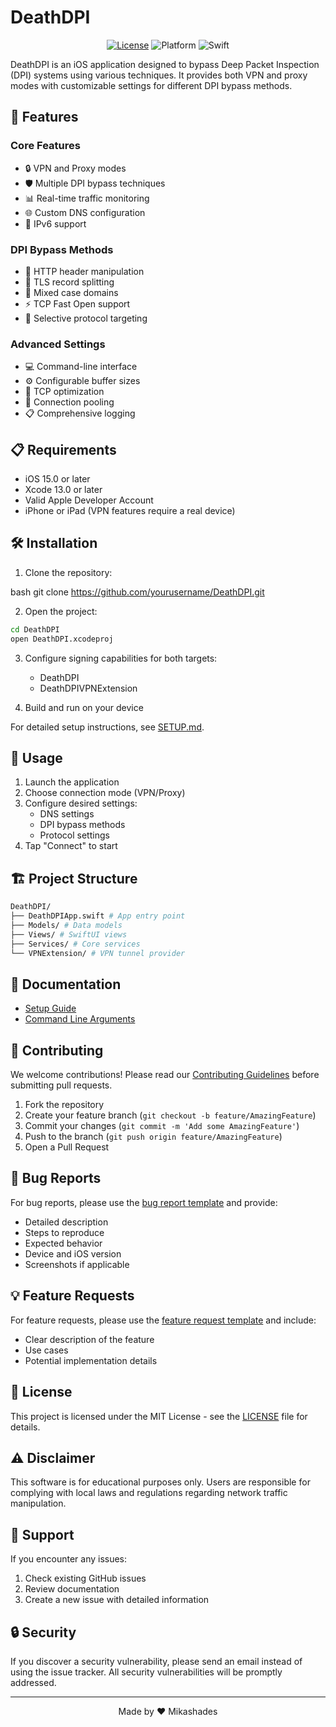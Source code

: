 # DeathDPI

<div align="center">

[![License](https://img.shields.io/badge/license-MIT-blue.svg)](LICENSE)
![Platform](https://img.shields.io/badge/platform-iOS%2015.0+-lightgrey.svg)
![Swift](https://img.shields.io/badge/Swift-5.5-orange.svg)

</div>

DeathDPI is an iOS application designed to bypass Deep Packet Inspection (DPI) systems using various techniques. It provides both VPN and proxy modes with customizable settings for different DPI bypass methods.

## 🚀 Features

### Core Features
- 🔒 VPN and Proxy modes
- 🛡️ Multiple DPI bypass techniques
- 📊 Real-time traffic monitoring
- 🌐 Custom DNS configuration
- 📱 IPv6 support

### DPI Bypass Methods
- 📝 HTTP header manipulation
- 🔄 TLS record splitting
- 🔡 Mixed case domains
- ⚡ TCP Fast Open support
- 🎯 Selective protocol targeting

### Advanced Settings
- 💻 Command-line interface
- ⚙️ Configurable buffer sizes
- 🔧 TCP optimization
- 🔄 Connection pooling
- 📋 Comprehensive logging

## 📋 Requirements

- iOS 15.0 or later
- Xcode 13.0 or later
- Valid Apple Developer Account
- iPhone or iPad (VPN features require a real device)

## 🛠️ Installation

1. Clone the repository:

bash
git clone https://github.com/yourusername/DeathDPI.git

2. Open the project:

```bash
cd DeathDPI
open DeathDPI.xcodeproj
```

3. Configure signing capabilities for both targets:
   - DeathDPI
   - DeathDPIVPNExtension

4. Build and run on your device

For detailed setup instructions, see [SETUP.md](SETUP.md).

## 📱 Usage

1. Launch the application
2. Choose connection mode (VPN/Proxy)
3. Configure desired settings:
   - DNS settings
   - DPI bypass methods
   - Protocol settings
4. Tap "Connect" to start

## 🏗️ Project Structure

```bash
DeathDPI/
├── DeathDPIApp.swift # App entry point
├── Models/ # Data models
├── Views/ # SwiftUI views
├── Services/ # Core services
└── VPNExtension/ # VPN tunnel provider
```

## 📖 Documentation

- [Setup Guide](SETUP.md)
- [Command Line Arguments](Documentation.md)

## 🤝 Contributing

We welcome contributions! Please read our [Contributing Guidelines](.github/CONTRIBUTING.md) before submitting pull requests.

1. Fork the repository
2. Create your feature branch (`git checkout -b feature/AmazingFeature`)
3. Commit your changes (`git commit -m 'Add some AmazingFeature'`)
4. Push to the branch (`git push origin feature/AmazingFeature`)
5. Open a Pull Request

## 🐛 Bug Reports

For bug reports, please use the [bug report template](.github/ISSUE_TEMPLATE/bug_report.md) and provide:
- Detailed description
- Steps to reproduce
- Expected behavior
- Device and iOS version
- Screenshots if applicable

## 💡 Feature Requests

For feature requests, please use the [feature request template](.github/ISSUE_TEMPLATE/feature_request.md) and include:
- Clear description of the feature
- Use cases
- Potential implementation details

## 📄 License

This project is licensed under the MIT License - see the [LICENSE](LICENSE) file for details.

## ⚠️ Disclaimer

This software is for educational purposes only. Users are responsible for complying with local laws and regulations regarding network traffic manipulation.

## 🤝 Support

If you encounter any issues:
1. Check existing GitHub issues
2. Review documentation
3. Create a new issue with detailed information

## 🔒 Security

If you discover a security vulnerability, please send an email instead of using the issue tracker. All security vulnerabilities will be promptly addressed.

---

<div align="center">
Made by ❤️ Mikashades
</div>
